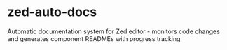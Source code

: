 # zed-auto-docs
Automatic documentation system for Zed editor - monitors code changes and generates component READMEs with progress tracking
